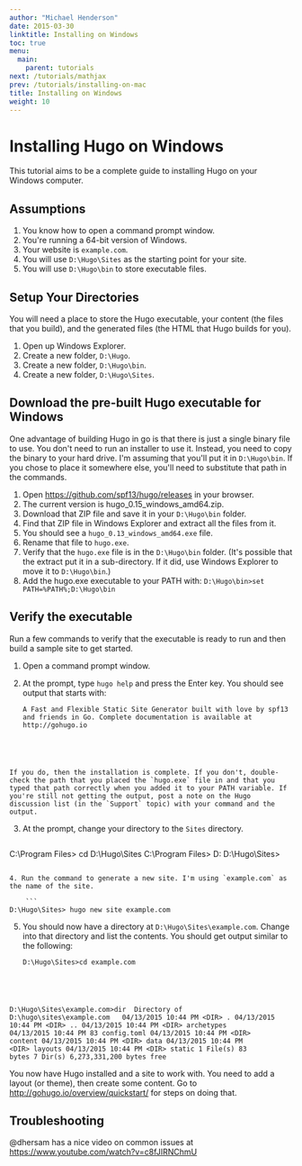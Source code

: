 ```yaml
---
author: "Michael Henderson"
date: 2015-03-30
linktitle: Installing on Windows
toc: true
menu:
  main:
    parent: tutorials
next: /tutorials/mathjax
prev: /tutorials/installing-on-mac
title: Installing on Windows
weight: 10
---
```


# Installing Hugo on Windows

This tutorial aims to be a complete guide to installing Hugo on your Windows computer.

## Assumptions

1. You know how to open a command prompt window.
2. You're running a 64-bit version of Windows.
3. Your website is `example.com`.
4. You will use `D:\Hugo\Sites` as the starting point for your site.
5. You will use `D:\Hugo\bin` to store executable files.

## Setup Your Directories

You will need a place to store the Hugo executable, your content (the files that you build), and the generated files (the HTML that Hugo builds for you).

1. Open up Windows Explorer.
2. Create a new folder, `D:\Hugo`.
3. Create a new folder, `D:\Hugo\bin`.
4. Create a new folder, `D:\Hugo\Sites`.

## Download the pre-built Hugo executable for Windows

One advantage of building Hugo in go is that there is just a single binary file to use. You don't need to run an installer to use it. Instead, you need to copy the binary to your hard drive. I'm assuming that you'll put it in `D:\Hugo\bin`. If you chose to place it somewhere else, you'll need to substitute that path in the commands.

1. Open https://github.com/spf13/hugo/releases in your browser.
2. The current version is hugo_0.15_windows_amd64.zip.
3. Download that ZIP file and save it in your `D:\Hugo\bin` folder.
4. Find that ZIP file in Windows Explorer and extract all the files from it.
5. You should see a `hugo_0.13_windows_amd64.exe` file.
6. Rename that file to `hugo.exe`.
7. Verify that the `hugo.exe` file is in the `D:\Hugo\bin` folder. (It's possible that the extract put it in a sub-directory. If it did, use Windows Explorer to move it to `D:\Hugo\bin`.)
8. Add the hugo.exe executable to your PATH with: `D:\Hugo\bin>set PATH=%PATH%;D:\Hugo\bin`

## Verify the executable

Run a few commands to verify that the executable is ready to run and then build a sample site to get started.

1. Open a command prompt window.

2. At the prompt, type `hugo help` and press the Enter key. You should see output that starts with:

    <pre><code class="hljs no-highlight">A Fast and Flexible Static Site Generator built with love by spf13 and friends in Go. Complete documentation is available at http://gohugo.io
</code></pre>

    If you do, then the installation is complete. If you don't, double-check the path that you placed the `hugo.exe` file in and that you typed that path correctly when you added it to your PATH variable. If you're still not getting the output, post a note on the Hugo discussion list (in the `Support` topic) with your command and the output.

3. At the prompt, change your directory to the `Sites` directory.

    ```
C:\Program Files> cd D:\Hugo\Sites
C:\Program Files> D:
D:\Hugo\Sites>
```

4. Run the command to generate a new site. I'm using `example.com` as the name of the site.

    ```
D:\Hugo\Sites> hugo new site example.com
```

5. You should now have a directory at `D:\Hugo\Sites\example.com`.  Change into that directory and list the contents. You should get output similar to the following:

    <pre><code class="hljs no-highlight">D:\Hugo\Sites&gt;cd example.com
D:\Hugo\Sites\example.com&gt;dir
&nbsp;Directory of D:\hugo\sites\example.com
&nbsp; 
04/13/2015  10:44 PM    &lt;DIR&gt;          .
04/13/2015  10:44 PM    &lt;DIR&gt;          ..
04/13/2015  10:44 PM    &lt;DIR&gt;          archetypes
04/13/2015  10:44 PM                83 config.toml
04/13/2015  10:44 PM    &lt;DIR&gt;          content
04/13/2015  10:44 PM    &lt;DIR&gt;          data
04/13/2015  10:44 PM    &lt;DIR&gt;          layouts
04/13/2015  10:44 PM    &lt;DIR&gt;          static
               1 File(s)             83 bytes
               7 Dir(s)   6,273,331,200 bytes free
</code></pre>

You now have Hugo installed and a site to work with. You need to add a layout (or theme), then create some content. Go to http://gohugo.io/overview/quickstart/ for steps on doing that.

## Troubleshooting

@dhersam has a nice video on common issues at https://www.youtube.com/watch?v=c8fJIRNChmU

